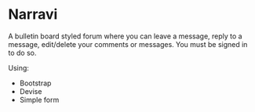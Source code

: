 # Narravi

A bulletin board styled forum where you can leave a message, reply to a message, edit/delete your comments or messages. You must be signed in to do so.

Using:
* Bootstrap
* Devise
* Simple form
